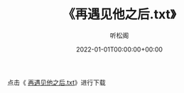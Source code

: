 ﻿---
title:  《再遇见他之后.txt》
date:   2022-01-01T00:00:00+00:00
author: 听松阁
layout: post
permalink: /再遇见他之后/
categories: 小说
tags: [小说]
---

点击《 [再遇见他之后.txt](http://img.660000.xyz/bookstukust/book/bntxt/10/再遇见他之后.txt)》进行下载